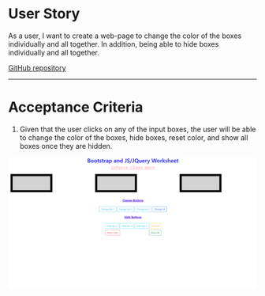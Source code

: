 # User Story

As a user, I want to create a web-page to change the color of the boxes individually and all together. In addition, being able to hide boxes individually and all together.

[GitHub repository](https://saravia159.github.io/Bootstrap-Assignment/)

---

# Acceptance Criteria

1. Given that the user clicks on any of the input boxes, the user will be able to change the color of the boxes, hide boxes, reset color, and show all boxes once they are hidden.

![Color box webpage](image.png)